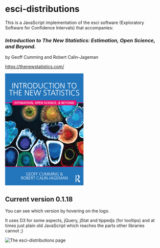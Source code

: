 # esci-distributions

This is a JavaScript implementation of the esci software (Exploratory Software for Confidence Intervals) that accompanies: 

### _Introduction to The New Statistics: Estimation, Open Science, and Beyond._
by Geoff Cumming and Robert Calin-Jageman

https://thenewstatistics.com/


![Introduction to the New Statistics](images/ITNS-the-cover-2-Feb-16.png?raw=true "Introduction to the New Statistics")

## Current version 0.1.18

You can see which version by hovering on the logo.

It uses D3 for some aspects, jQuery, jStat and tippedjs (for tooltips) and at times just plain old JavaScript which reaches the parts other libraries cannot ;)

![The esci-distributions page](images/esci-distribution-view.png?raw=true "esci-distibutions page")
